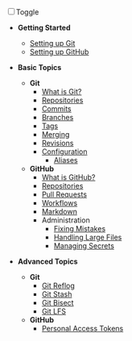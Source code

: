 <div id="dark_mode"
  ><i class="fas fa-sun"></i
  ><input type="checkbox" id="dark_mode_switch" name="mode"
  ><label for="dark_mode_switch">Toggle</label
  ><i class="fas fa-moon"></i></div>

- **Getting Started**
  - [Setting up Git](./docs/getting-started/setting-up-git.md)
  - [Setting up GitHub](./docs/getting-started/setting-up-github.md)

- **Basic Topics**
  - **Git**
    - [What is Git?](./docs/basic/git/what-is-git.md)
    - [Repositories](./docs/basic/git/repositories.md)
    - [Commits](./docs/basic/git/commits.md)
    - [Branches](./docs/basic/git/branches.md)
    - [Tags](./docs/basic/git/tags.md)
    - [Merging](./docs/basic/git/merging.md)
    - [Revisions](./docs/basic/git/revisions.md)
    - [Configuration](./docs/basic/git/configuration.md)
      - [Aliases](./docs/basic/git/aliases.md)
  - **GitHub**
    - [What is GitHub?](./docs/basic/github/what-is-github.md)
    - [Repositories](./docs/basic/github/repositories.md)
    - [Pull Requests](./docs/basic/github/pull_requests.md)
    - [Workflows](./docs/basic/github/github_flow.md)
    - [Markdown](./docs/basic/github/markdown.md)
    - Administration
      - [Fixing Mistakes](./docs/basic/github/fixing-mistakes.md)
      - [Handling Large Files](./docs/basic/github/handling-large-files.md)
      - [Managing Secrets](./docs/basic/github/managing-secrets.md)

- **Advanced Topics**
  - **Git**
    - [Git Reflog](./docs/advanced/git/reflog.md)
    - [Git Stash](./docs/advanced/git/git_stash.md)
    - [Git Bisect](./docs/advanced/git/git_bisect.md)
    - [Git LFS](./docs/advanced/git/git_lfs.md)
  - **GitHub**
    - [Personal Access Tokens](./docs/advanced/github/personal_access_token.md)